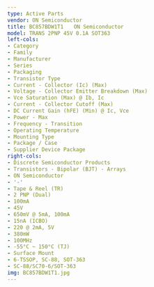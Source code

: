 ```yaml
---
type: Active Parts
vendor: ON Semiconductor
title: BC857BDW1T1　　ON Semiconductor
model: TRANS 2PNP 45V 0.1A SOT363
left-cols:
- Category
- Family
- Manufacturer
- Series
- Packaging 
- Transistor Type
- Current - Collector (Ic) (Max)
- Voltage - Collector Emitter Breakdown (Max)
- Vce Saturation (Max) @ Ib, Ic
- Current - Collector Cutoff (Max)
- DC Current Gain (hFE) (Min) @ Ic, Vce
- Power - Max
- Frequency - Transition
- Operating Temperature
- Mounting Type
- Package / Case
- Supplier Device Package
right-cols:
- Discrete Semiconductor Products
- Transistors - Bipolar (BJT) - Arrays
- ON Semiconductor
- '-'
- Tape & Reel (TR) 
- 2 PNP (Dual)
- 100mA
- 45V
- 650mV @ 5mA, 100mA
- 15nA (ICBO)
- 220 @ 2mA, 5V
- 380mW
- 100MHz
- -55°C ~ 150°C (TJ)
- Surface Mount
- 6-TSSOP, SC-88, SOT-363
- SC-88/SC70-6/SOT-363
img: BC857BDW1T1.jpg
---
```

